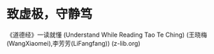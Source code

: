 # 致虚极，守静笃

《道德经》一读就懂 (Understand While Reading Tao Te Ching) (王晓梅 (WangXiaomei),李芳芳(LiFangfang)) (z-lib.org)
